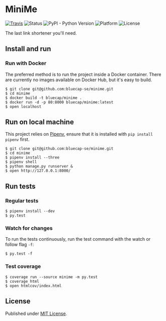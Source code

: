 # MiniMe

[![Travis](https://img.shields.io/travis/bluecap-se/minime.svg)](https://travis-ci.org/bluecap-se/minime)
![Status](https://img.shields.io/badge/status-WIP-orange.svg)
![PyPI - Python Version](https://img.shields.io/badge/python-3.7-blue.svg)
![Platform](https://img.shields.io/badge/platform-win%20%7C%20lin%20%7C%20osx-lightgrey.svg)
![License](https://img.shields.io/badge/license-MIT-blue.svg)

The last link shortener you'll need.

## Install and run

### Run with Docker

The preferred method is to run the project inside a Docker container.
There are currently no images available on Docker Hub, but it's easy to build.

```
$ git clone git@github.com:bluecap-se/minime.git
$ cd minime
$ docker build -t bluecap/minime .
$ docker run -d -p 80:8000 bluecap/minime:latest
$ open localhost
```

## Run on local machine

This project relies on [Pipenv](https://docs.pipenv.org/), ensure that it is
installed with `pip install pipenv` first.

```
$ git clone git@github.com:bluecap-se/minime.git
$ cd minime
$ pipenv install --three
$ pipenv shell
$ python manage.py runserver &
$ open http://127.0.0.1:8000/
```

## Run tests

### Regular tests

```
$ pipenv install --dev
$ py.test
```

### Watch for changes

To run the tests continuously, run the test command with the watch or follow flag `-f`:

```
$ py.test -f
```

### Test coverage

```
$ coverage run --source minime -m py.test
$ coverage html
$ open htmlcov/index.html
```

## License

Published under [MIT License](https://github.com/bluecap-se/minime/master/LICENSE).
